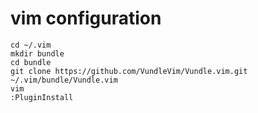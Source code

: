 # vim configuration

```
cd ~/.vim
mkdir bundle
cd bundle
git clone https://github.com/VundleVim/Vundle.vim.git ~/.vim/bundle/Vundle.vim
vim
:PluginInstall
```
